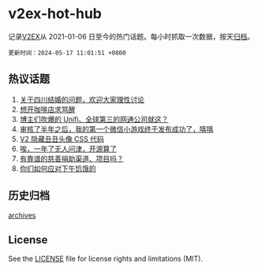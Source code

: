 # v2ex-hot-hub

 记录[V2EX](https://www.v2ex.com/)从 2021-01-06 日至今的热门话题。每小时抓取一次数据，按天[归档](archives)。

`更新时间：2024-05-17 11:01:51 +0800`

## 热议话题

1. [关于四川结婚的问题，欢迎大家理性讨论](https://www.v2ex.com/t/1041505)
1. [想开咖啡店求骂醒](https://www.v2ex.com/t/1041377)
1. [博主们吹爆的 Unifi、全球第三的网通公司就这？](https://www.v2ex.com/t/1041266)
1. [审核了半年之后，我的第一个微信小游戏终于发布成功了，嘻嘻](https://www.v2ex.com/t/1041391)
1. [V2 隐藏丑丑头像 CSS 代码](https://www.v2ex.com/t/1041354)
1. [唉，一年了无人问津，开源算了](https://www.v2ex.com/t/1041478)
1. [有靠谱的慈善捐助渠道、项目吗？](https://www.v2ex.com/t/1041246)
1. [你们如何应对下午饥饿的](https://www.v2ex.com/t/1041384)

## 历史归档

[archives](archives)

## License

See the [LICENSE](LICENSE) file for license rights and limitations (MIT).
